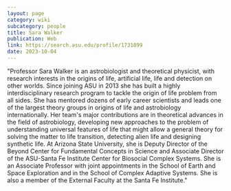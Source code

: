 ```yaml
---
layout: page
category: wiki
subcategory: people
title: Sara Walker
publication: Web
link: https://search.asu.edu/profile/1731899
date: 2023-10-04
---
```


"Professor Sara Walker is an astrobiologist and theoretical physicist, with research interests in the origins of life, artificial life, life and detection on other worlds. Since joining ASU in 2013 she has built a highly interdisciplinary research program to tackle the origin of life problem from all sides. She has mentored dozens of early career scientists and leads one of the largest theory groups in origins of life and astrobiology internationally. Her team's major contributions are in theoretical advances in the field of astrobiology, developing new approaches to the problem of understanding universal features of life that might allow a general theory for solving the matter to life transition, detecting alien life and designing synthetic life. At Arizona State University, she is Deputy Director of the Beyond Center for Fundamental Concepts in Science and Associate Director of the ASU-Santa Fe Institute Center for Biosocial Complex Systems. She is an Associate Professor with joint appointments in the School of Earth and Space Exploration and in the School of Complex Adaptive Systems. She is also a member of the External Faculty at the Santa Fe Institute."
